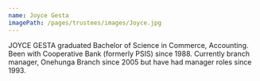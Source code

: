 ```yaml
---
name: Joyce Gesta
imagePath: /pages/trustees/images/Joyce.jpg
---
```

JOYCE GESTA graduated Bachelor of Science in Commerce, Accounting. Been with Cooperative Bank (formerly PSIS) since 1988.  Currently branch manager, Onehunga Branch since 2005 but have had manager roles since 1993.
